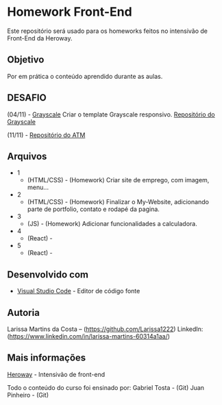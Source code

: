 # Homework Front-End

Este repositório será usado para os homeworks feitos no intensivão de Front-End da Heroway.

## Objetivo

Por em prática o conteúdo aprendido durante as aulas.

## DESAFIO

   (04/11) - [Grayscale](https://larissa1222.github.io/) Criar o template Grayscale responsivo.
             [Repositório do Grayscale](https://github.com/Larissa1222/Larissa1222.github.io)
 
   (11/11) - [Repositório do ATM](https://github.com/Larissa1222/atm-js) 
   
## Arquivos

* 1
    * (HTML/CSS) - (Homework) Criar site de emprego, com imagem, menu...
* 2
    * (HTML/CSS) - (Homework) Finalizar o My-Website, adicionando parte de portfolio, contato e rodapé da pagina.     
* 3
    * (JS) - (Homework) Adicionar funcionalidades a calculadora.
* 4
    * (React) - 
* 5
    * (React) - 


## Desenvolvido com

* [Visual Studio Code](https://code.visualstudio.com/) - Editor de código fonte
    
## Autoria

Larissa Martins da Costa – (https://github.com/Larissa1222) LinkedIn: (https://www.linkedin.com/in/larissa-martins-60314a1aa/)

## Mais informações
[Heroway](https://www.heroway.com.br/treinamento/) - Intensivão de front-end

Todo o conteúdo do curso foi ensinado por:
Gabriel Tosta - (Git)
Juan Pinheiro - (Git)
